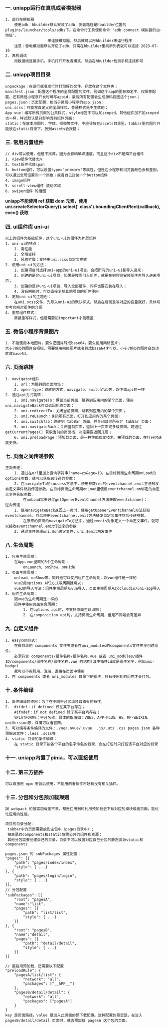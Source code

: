 ### 一. uniapp运行在真机或者模拟器
    1. 运行在模拟器
        使用adb：hbuilder默认安装了adb，安装路径是hbuilder位置的plugins/launcher/tools/adbs下。在命令行工具使用命令 'adb connect 模拟器的ip地址'，
                       来连接模拟器，然后就可以用hbuilder来运行程序
        注意：雷电模拟器默认开启了adb，只需在hbuilder里刷新列表就可以连接 2023-07-16
    2. 真机调试
        用数据线连接手机，手机打开开发者模式，然后在hbuilder检测手机连接即可

### 二. uniapp项目目录
    unpackage：在运行或者发行时打包好的文件，存放在这个文件夹；
    manifest.json：配置这个程序的全局配置的文件，例如这个app的图标和名字、权限等配置，还有微信小程序开发时填写appid，最后所有配置会生成源码视图这个json；
    pages.json：页面配置，相当于微信小程序的app.json；
    uni.scss：只能写自定义的全局样式，普通样式是不生效的；
    App.vue：编写所有页面的公共样式，style标签不可以加scoped。其他组件加不加scoped也一样，样式默认是只影响当前组件页面；
    static：存放本地图片、字体、视频等文件，不应该放在assets目录里，tabbar里的图片只能放在static目录下，放到assets会报错；

### 三. 常用内置组件
    // div可以使用，但是不推荐，因为会影响编译速度，而且这个div不是跨平台组件
    1. view组件代替div
    2. text组件代替span
    3. button组件，可以设置type="primary"等属性，但是在小程序和浏览器颜色会有差别。可以通过全局设置同一个颜色；或者自己封装一个button组件
    4. image组件
    5. scroll-view组件 滚动区域
    6. swiper组件 轮播图
**uniapp不能使用 ref 获取 dom 元素，使用 uni.createSelectorQuery().select('.class').boundingClientRect(callback),exec() 获取**

### 四. ui组件库 uni-ui
    以上的组件为基础组件，这个uni-ui的组件为扩展组件
    1. uni-ui的特点：
        1. 高性能
        2. 全端支持
        3. 风格扩展：支持用uni.scss自定义样式
    2. 使用uni-ui的方法：
        1. 创建项目时选择uni-app的uni-ui项目，会把所有的uni-ui都导入进来；
        2. 创建的是非uni-ui项目，如果是按需引入组件，就要先到官网安装组件再导入进来项目；
        3. 创建的是非uni-ui项目，导入全部组件，同样也要安装在导入；
        4. 没有网络时，可以直接复制其他项目的组件使用
    3. 定制uni-ui的主题色：
        在uni.scss文件，先导入uni-ui的默认样式，然后在后面重写对应的变量就好，具体可参考官网对组件的介绍
    4. 重写组件样式：
        直接重写样式，但是需要加important才能覆盖

### 五. 微信小程序背景图片
    1. 不能使用本地图片，要么把图片转成base64，要么使用网络图片；
    大于70kb的图片会报错，需要使用网络图片或者转成base64才可以。小于70kb的图片会自动转成base64。

### 六. 页面跳转
    1. navigator组件
        1. url：为跳转的页面地址；
        2. open-type：跳转的方式，navigate、switchTab等，跟下面api的一样
    2. 通过api方式跳转：
        1. uni.navigateTo：保留当前页面，跳转到应用内的某个页面，使用uni.navigateBack可以返回到原页面；
        2. uni.redirectTo：关闭当前页面，跳转到应用内的某个页面；
        3. uni.reLaunch：关闭所有页面，打开到应用内的某个页面；
        4. uni.switchTab：跳转到 tabBar 页面，并关闭其他所有非 tabBar 页面；
        5. uni.navigateBack：关闭当前页面，返回上一页面或多级页面。可通过 getCurrentPages() 获取当前的页面栈，决定需要返回几层；
        6. uni.preloadPage：预加载页面，是一种性能优化技术。被预载的页面，在打开时速度更快。

### 七. 页面之间传递参数
    正向传递：
        1. 通过在url里加上查询字符串?name=zs&age=18，在目标页面生命周期onLoad的options参数，就可以获取到传递的参数；
        2. 在navigateTo的success方法中，使用参数res的eventchannel.emit方法触发自定义事件然后传递参数，在目标页面生命周期onLoad里使用eventchannel.on绑定的自定义事件获取参数，
            在onLoad需要通过getOpenerEventChannel方法获取eventchannel；
    逆向传递：
        1. 使用navigateBack返回上一页时，使用getOpenerEventChannel方法获取eventchannel，然后使用eventchannel.emit方法触发自定义事件然后传递参数，
            在原来的页面的navigateTo方法中，通过events对象定义一个自定义事件，就可以接收eventchannel.emit传过来的参数
        2. 通过事件总线uni.$on绑定事件，uni.$emit触发事件

### 八. 生命周期
    1. 应用生命周期：
        在App.vue里面的3个生命周期：
            onLaunch、onShow、onHide
    2. 页面生命周期：
        onLoad、onShow等，同时也可以使用组件生命周期，跟vue组件是一样的
        vue2用options API方式写周期就可以；
        vue3的导入写法：组件生命周期从vue导入，页面生命周期从@dcloudio/uni-app导入
    3. 组件生命周期：
        跟vue的生命周期是一样的
        组件中使用页面生命周期：
            1. 在options api时，不支持页面生命周期；
            2. 在composition api时，支持页面生命周期，但是不同端会有差异

### 九. 自定义组件
    1. easycom方式：
        在根目录的 components 文件夹或者在uni_modules的components文件夹里创建组件，
        必须符合 components/组件名称/组件名称.vue 或者 uni_modules/插件ID/components/组件名称/组件名称.vue 的结构(其中插件id就是组件名字，例如uni-badge)
        就可以不用引用、注册，直接在页面中使用
    2. 在 components 或者 uni_modules 目录下的组件，只有使用到的组件才会打包。

### 十. 条件编译
    1. 条件编译的作用：为了在不同平台实现各自独有的特性。
    2.  #ifdef：if defined 仅在某平台存在；
        #ifndef：if not defined 除了某平台均存在；
        %PLATFORM%：平台名称，具体的取值如：VUE3、APP-PLUS、H5、MP-WEIXIN、uniVersion等，详情可以看官网。
    3. 可以编写条件编译的文件：.vue/.nvue/.uvue  .js/.uts .css pages.json 各种预编译文件：.less .scss等
    4. static 目录的条件编译：
        在 static 目录下按各个平台的名字命名的目录，会在打包时只打包该平台对应的目录   

### 十一. uniapp内置了pinia，可以直接使用

### 十二. 第三方插件
    可以直接用 npm 安装后使用，不能用的看插件市场有没有相关插件。

### 十三. 分包和分包预加载规则
    跟 webpack 的按需加载差不多，都是在用到时利用预加载去下载对应的模块或者页面，能优化应用的性能。
    
    项目的目录分配：
     tabbar中的页面需要放到主包中（pages目录中）;
     根目录的components和static放置公共的组件和资源；
     其他分包需要创建自己的目录，目录下可以放置对应自己分包的静态资源static和components
     
    pages.json 的 subPackages 属性配置：
    "pages": [{
    	"path": "pages/index/index",
    	"style": { ...}
    }, {
    	"path": "pages/login/login",
    	"style": { ...}
    }],
    // 分包配置
    "subPackages"：[{
    	"root": "pagesA",
        "name":"list",
    	"pages": [{
    		"path": "list/list",
    		"style": { ...}
    	}]
    }, {
    	"root": "pagesB",
        "name":"detail",
    	"pages": [{
    		"path": "detail/detail",
    		"style": { ...}
    	}]
    }]  
    
    // 要启用预加载，还需要以下配置
    "preloadRule": {
    	"pagesA/list/list": {
    		"network": "all",
    		"packages": ["__APP__"]
    	},
    	"pagesB/detail/detail": {
    		"network": "all",
    		"packages": ["pagesA"]
    	}
    }
    key 是页面路径，value 是进入此页面的预下载配置。这种配置的意思是，在进入 pagesB/detail/detail 页面时，就去预加载 pagesA 这个包的页面。

